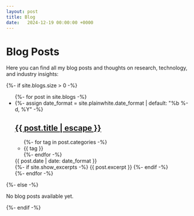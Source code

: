 ```yaml
---
layout: post
title: Blog
date:   2024-12-19 00:00:00 +0000
---
```


# Blog Posts

Here you can find all my blog posts and thoughts on research, technology, and industry insights:

{%- if site.blogs.size > 0 -%}
<ul class="posts">
    {%- for post in site.blogs -%}
    <li>
        {%- assign date_format = site.plainwhite.date_format | default: "%b %-d, %Y" -%}
        <a class="post-link" href="{{ post.url | relative_url }}">
            <h2 class="post-title">{{ post.title | escape }}</h2>
        </a>
        <div class="post-meta">
            <ul class="post-categories">
                {%- for tag in post.categories -%}
                <li>{{ tag }}</li>
                {%- endfor -%}
            </ul>
            <div class="post-date">
                <i class="icon-calendar"></i>
                {{ post.date | date: date_format }}
            </div>
        </div>
        <div class="post">
            {%- if site.show_excerpts -%}
            {{ post.excerpt }}
            {%- endif -%}
        </div>
    </li>
    {%- endfor -%}
</ul>
{%- else -%}
<p>No blog posts available yet.</p>
{%- endif -%} 